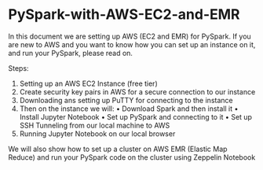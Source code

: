 # PySpark-with-AWS-EC2-and-EMR
In this document we are setting up AWS (EC2 and EMR) for PySpark. If you are new to AWS and you want to know how you can set up an instance on it, and run your PySpark, please read on.

Steps:
1) Setting up an AWS EC2 Instance (free tier)
2) Create security key pairs in AWS for a secure connection to our instance
3) Downloading ans setting up PuTTY for connecting to the instance
4) Then on the instance we will:
  •	Download Spark and then install it
  •	Install Jupyter Notebook
  •	Set up PySpark and connecting to it
  •	Set up SSH Tunneling from our local machine to AWS 
5) Running Jupyter Notebook on our local browser

We will also show how to set up a cluster on AWS EMR (Elastic Map Reduce) and run your PySpark code on the cluster using Zeppelin Notebook

